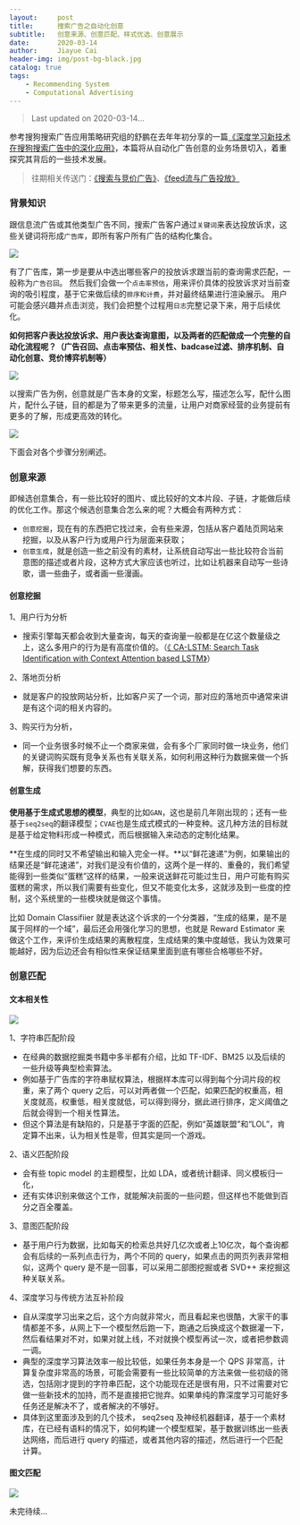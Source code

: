 ```yaml
---
layout:     post
title:      搜索广告之自动化创意
subtitle:   创意来源、创意匹配、样式优选、创意展示
date:       2020-03-14
author:     Jiayue Cai
header-img: img/post-bg-black.jpg
catalog: true
tags:
    - Recommending System
    - Computational Advertising
---
```



> Last updated on 2020-03-14... 

参考搜狗搜索广告应用策略研究组的舒鹏在去年年初分享的一篇[《深度学习新技术在搜狗搜索广告中的深化应用》](https://www.infoq.cn/article/giw*kXwu7mtc6aTWM1Pc)，本篇将从自动化广告创意的业务场景切入，着重探究其背后的一些技术发展。

> 往期相关传送门：[《搜索与竞价广告》](https://coladrill.github.io/2019/01/13/%E6%90%9C%E7%B4%A2%E4%B8%8E%E7%AB%9E%E4%BB%B7%E5%B9%BF%E5%91%8A/)、[《feed流与广告投放》](https://coladrill.github.io/2018/11/25/feed%E6%B5%81%E4%B8%8E%E5%B9%BF%E5%91%8A%E6%8A%95%E6%94%BE/)

### 背景知识

跟信息流广告或其他类型广告不同，搜索广告客户通过`关键词`来表达投放诉求，这些关键词将形成`广告库`，即所有客户所有广告的结构化集合。

![](/img/post/20200314/1.png)

有了广告库，第一步是要从中选出哪些客户的投放诉求跟当前的查询需求匹配，一般称为`广告召回`。
然后我们会做一个`点击率预估`，用来评价具体的投放诉求对当前查询的吸引程度，基于它来做后续的`排序和计费`，并对最终结果进行渲染展示。
用户可能会感兴趣并点击浏览，我们会把整个过程用`日志`完整记录下来，用于后续优化。

**如何把客户表达投放诉求、用户表达查询意图，以及两者的匹配做成一个完整的自动化流程呢？（广告召回、点击率预估、相关性、badcase过滤、排序机制、自动化创意、竞价博弈机制等）**

![](/img/post/20200314/2.png)

以搜索广告为例，创意就是广告本身的文案，标题怎么写，描述怎么写，配什么图片，配什么子链，目的都是为了带来更多的流量，让用户对商家经营的业务提前有更多的了解，形成更高效的转化。

![](/img/post/20200314/3.png)

下面会对各个步骤分别阐述。

### 创意来源

即候选创意集合，有一些比较好的图片、或比较好的文本片段、子链，才能做后续的优化工作。那这个候选创意集合怎么来的呢？大概会有两种方式：
- `创意挖掘`，现在有的东西把它找过来，会有些来源，包括从客户着陆页网站来挖掘，以及从客户行为或用户行为层面来获取；
- `创意生成`，就是创造一些之前没有的素材，让系统自动写出一些比较符合当前意图的描述或者片段，这种方式大家应该也听过，比如让机器来自动写一些诗歌，谱一些曲子，或者画一些漫画。

#### 创意挖掘

1、用户行为分析
- 搜索引擎每天都会收到大量查询，每天的查询量一般都是在亿这个数量级之上，这么多用户的行为是有高度价值的。（[《 CA-LSTM: Search Task Identification with Context Attention based LSTM》](https://dl.acm.org/doi/abs/10.1145/3209978.3210087)）

2、落地页分析
- 就是客户的投放网站分析，比如客户买了一个词，那对应的落地页中通常来讲是有这个词的相关内容的。

3、购买行为分析，
- 同一个业务很多时候不止一个商家来做，会有多个厂家同时做一块业务，他们的关键词购买既有竞争关系也有关联关系，如何利用这种行为数据来做一个拆解，获得我们想要的东西。

#### 创意生成

**使用基于生成式思想的模型**，典型的比如`GAN`，这也是前几年刚出现的；还有一些基于`seq2seq`的翻译模型；`CVAE`也是生成式模式的一种变种。这几种方法的目标就是基于给定物料形成一种模式，而后根据输入来动态的定制化结果。

**在生成的同时又不希望输出和输入完全一样。**以“鲜花速递”为例，如果输出的结果还是“鲜花速递”，对我们是没有价值的，这两个是一样的、重叠的，我们希望能得到一些类似“蛋糕”这样的结果，一般来说送鲜花可能过生日，用户可能有购买蛋糕的需求，所以我们需要有些变化，但又不能变化太多，这就涉及到一些度的控制，这个系统里的一些模块就是做这个事情。

比如 Domain Classifiier 就是表达这个诉求的一个分类器，“生成的结果，是不是属于同样的一个域”，最后还会用强化学习的思想，也就是 Reward Estimator 来做这个工作，来评价生成结果的离散程度，生成结果的集中度越低，我认为效果可能越好，因为后边还会有相似性来保证结果里面到底有哪些合格哪些不好。

### 创意匹配

#### 文本相关性

![](/img/post/20200314/4.png)

1、字符串匹配阶段
- 在经典的数据挖掘类书籍中多半都有介绍，比如 TF-IDF、BM25 以及后续的一些升级等典型检索算法。
- 例如基于广告库的字符串赋权算法，根据样本库可以得到每个分词片段的权重，来了两个 query 之后，可以对两者做一个匹配，如果匹配的权重高，相关度就高，权重低，相关度就低，可以得到得分，据此进行排序，定义阈值之后就会得到一个相关性算法。
- 但这个算法是有缺陷的，只是基于字面的匹配，例如“英雄联盟”和“LOL”，肯定算不出来，认为相关性是零，但其实是同一个游戏。

2、语义匹配阶段
- 会有些 topic model 的主题模型，比如 LDA，或者统计翻译、同义模板归一化，
- 还有实体识别来做这个工作，就能解决前面的一些问题，但这样也不能做到百分之百全覆盖。

3、意图匹配阶段
- 基于用户行为数据，比如每天的检索总共好几亿次或者上10亿次，每个查询都会有后续的一系列点击行为，两个不同的 query，如果点击的网页列表非常相似，这两个 query 是不是一回事，可以采用二部图挖掘或者 SVD++ 来挖掘这种关联关系。

4、深度学习与传统方法互补阶段
- 自从深度学习出来之后，这个方向就非常火，而且看起来也很酷，大家干的事情都差不多，从网上下一个模型然后跑一下，跑通之后换成这个数据灌一下，然后看结果对不对，如果对就上线，不对就换个模型再试一次，或者把参数调一调。
- 典型的深度学习算法效率一般比较低，如果任务本身是一个 QPS 非常高，计算复杂度非常高的场景，可能会需要有一些比较简单的方法来做一些初级的筛选，包括刚才提到的字符串匹配，这个功能现在还是很有用，只不过需要对它做一些新技术的加持，而不是直接把它抛弃。如果单纯的靠深度学习可能好多任务还是解决不了，或者解决的不够好。
- 具体到这里面涉及到的几个技术， seq2seq 及神经机器翻译，基于一个素材库，在已经有语料的情况下，如何构建一个模型框架，基于数据训练出一些表达网络，而后进行 query 的描述，或者其他内容的描述，然后进行一个匹配计算。

#### 图文匹配

![](/img/post/20200314/5.png)

未完待续...





